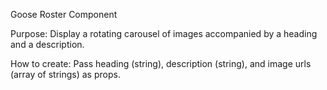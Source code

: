 Goose Roster Component

Purpose:
Display a rotating carousel of images accompanied by a heading and a description.

How to create:
Pass heading (string), description (string), and image urls (array of strings) as props.  
